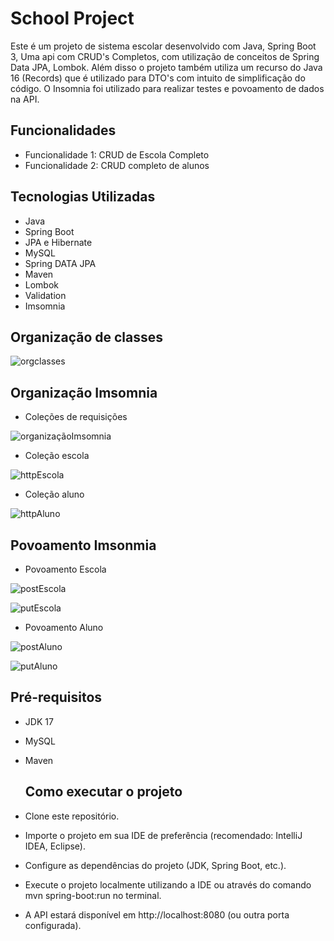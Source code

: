 # School Project

Este é um projeto de sistema escolar desenvolvido com Java, Spring Boot 3, Uma api com CRUD's Completos, com utilização de conceitos de Spring Data JPA, Lombok.
Além disso o projeto também utiliza um recurso do Java 16 (Records) que é utilizado para DTO's com intuito de simplificação do código. O Insomnia foi utilizado para realizar testes e povoamento de dados na API.

## Funcionalidades

- Funcionalidade 1: CRUD de Escola Completo
- Funcionalidade 2: CRUD completo de alunos

## Tecnologias Utilizadas

- Java
- Spring Boot
- JPA e Hibernate
- MySQL
- Spring DATA JPA
- Maven
- Lombok
- Validation
- Imsomnia

## Organização de classes
![orgclasses](https://github.com/brielsene/school-project/assets/87671071/571c4120-daca-4bbb-8ec8-4ef55140d7a5)

## Organização Imsomnia
- Coleções de requisições

![organizaçãoImsomnia](https://github.com/brielsene/school-project/assets/87671071/49bd7b8d-c889-4f86-a2bb-75b9ba910fe0)

- Coleção escola

![httpEscola](https://github.com/brielsene/school-project/assets/87671071/b431d287-97e7-445b-a3d0-a0b1e0dccd08)

- Coleção aluno

![httpAluno](https://github.com/brielsene/school-project/assets/87671071/fe9cf850-488d-4ef1-bf0d-7e737dfce9cb)

## Povoamento Imsonmia

- Povoamento Escola

![postEscola](https://github.com/brielsene/school-project/assets/87671071/37ea0a9c-4b49-4c85-b1df-e79859dc5ad4)

![putEscola](https://github.com/brielsene/school-project/assets/87671071/365889d1-8ced-41bf-953b-08fa457f6884)

- Povoamento Aluno

![postAluno](https://github.com/brielsene/school-project/assets/87671071/08069c62-2e60-4603-85e8-bb9fcb415327)

![putAluno](https://github.com/brielsene/school-project/assets/87671071/815e7498-25b9-4412-b348-d04cccecdedf)



## Pré-requisitos

- JDK 17
- MySQL
- Maven

  ## Como executar o projeto
- Clone este repositório.
- Importe o projeto em sua IDE de preferência (recomendado: IntelliJ IDEA, Eclipse).
- Configure as dependências do projeto (JDK, Spring Boot, etc.).
- Execute o projeto localmente utilizando a IDE ou através do comando mvn spring-boot:run no terminal.
- A API estará disponível em http://localhost:8080 (ou outra porta configurada).
  
